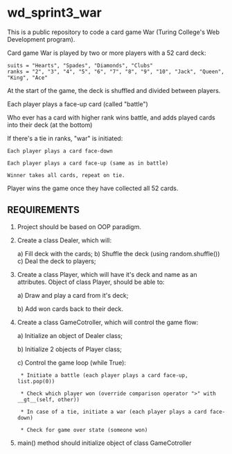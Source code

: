 # wd_sprint3_war
This is a public repository to code a card game War (Turing College's Web Development program).

Card game War is played by two or more players with a 52 card deck:

    suits = "Hearts", "Spades", "Diamonds", "Clubs"
    ranks = "2", "3", "4", "5", "6", "7", "8", "9", "10", "Jack", "Queen", "King", "Ace"

At the start of the game, the deck is shuffled and divided between players.

Each player plays a face-up card (called "battle")

Who ever has a card with higher rank wins battle, and adds played cards into their deck (at the bottom)

If there's a tie in ranks, "war" is initiated:

    Each player plays a card face-down

    Each player plays a card face-up (same as in battle)

    Winner takes all cards, repeat on tie.

Player wins the game once they have collected all 52 cards.


## REQUIREMENTS


1) Project should be based on OOP paradigm.


2) Create a class Dealer, which will:

	a) Fill deck with the cards;
	b) Shuffle the deck (using random.shuffle())
    c) Deal the deck to players;
    

3) Create a class Player, which will have it's deck and name as an attributes. Object of class Player, should be able to:

	a) Draw and play a card from it's deck;

	b) Add won cards back to their deck.


4) Create a class GameCotroller, which will control the game flow:

	a) Initialize an object of Dealer class;

	b) Initialize 2 objects of Player class;

	c) Control the game loop (while True):

		* Initiate a battle (each player plays a card face-up, list.pop(0))

		* Check which player won (override comparison operator ">" with __gt__(self, other))

		* In case of a tie, initiate a war (each player plays a card face-down)

		* Check for game over state (someone won)

5) main() method should initialize object of class GameCotroller
